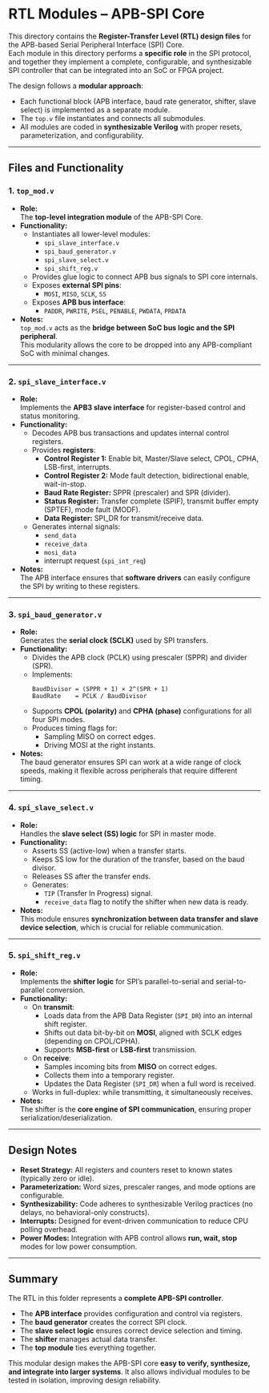 #  RTL Modules – APB-SPI Core

This directory contains the **Register-Transfer Level (RTL) design files** for the APB-based Serial Peripheral Interface (SPI) Core.  
Each module in this directory performs a **specific role** in the SPI protocol, and together they implement a complete, configurable, and synthesizable SPI controller that can be integrated into an SoC or FPGA project.

The design follows a **modular approach**:
- Each functional block (APB interface, baud rate generator, shifter, slave select) is implemented as a separate module.
- The `top.v` file instantiates and connects all submodules.
- All modules are coded in **synthesizable Verilog** with proper resets, parameterization, and configurability.

---

##  Files and Functionality

### 1. `top_mod.v`
- **Role:**  
  The **top-level integration module** of the APB-SPI Core.
- **Functionality:**  
  - Instantiates all lower-level modules:
    - `spi_slave_interface.v`
    - `spi_baud_generator.v`
    - `spi_slave_select.v`
    - `spi_shift_reg.v`
  - Provides glue logic to connect APB bus signals to SPI core internals.
  - Exposes **external SPI pins**:
    - `MOSI`, `MISO`, `SCLK`, `SS`
  - Exposes **APB bus interface**:
    - `PADDR`, `PWRITE`, `PSEL`, `PENABLE`, `PWDATA`, `PRDATA`
- **Notes:**  
  `top_mod.v` acts as the **bridge between SoC bus logic and the SPI peripheral**.  
  This modularity allows the core to be dropped into any APB-compliant SoC with minimal changes.

---

### 2. `spi_slave_interface.v`
- **Role:**  
  Implements the **APB3 slave interface** for register-based control and status monitoring.
- **Functionality:**  
  - Decodes APB bus transactions and updates internal control registers.  
  - Provides **registers**:
    - **Control Register 1:** Enable bit, Master/Slave select, CPOL, CPHA, LSB-first, interrupts.  
    - **Control Register 2:** Mode fault detection, bidirectional enable, wait-in-stop.  
    - **Baud Rate Register:** SPPR (prescaler) and SPR (divider).  
    - **Status Register:** Transfer complete (SPIF), transmit buffer empty (SPTEF), mode fault (MODF).  
    - **Data Register:** SPI_DR for transmit/receive data.  
  - Generates internal signals:
    - `send_data`
    - `receive_data`
    - `mosi_data`
    - interrupt request (`spi_int_req`)
- **Notes:**  
  The APB interface ensures that **software drivers** can easily configure the SPI by writing to these registers.

---

### 3. `spi_baud_generator.v`
- **Role:**  
  Generates the **serial clock (SCLK)** used by SPI transfers.
- **Functionality:**  
  - Divides the APB clock (PCLK) using prescaler (SPPR) and divider (SPR).  
  - Implements:
    ```
    BaudDivisor = (SPPR + 1) × 2^(SPR + 1)
    BaudRate    = PCLK / BaudDivisor
    ```
  - Supports **CPOL (polarity)** and **CPHA (phase)** configurations for all four SPI modes.  
  - Produces timing flags for:
    - Sampling MISO on correct edges.  
    - Driving MOSI at the right instants.  
- **Notes:**  
  The baud generator ensures SPI can work at a wide range of clock speeds, making it flexible across peripherals that require different timing.

---

### 4. `spi_slave_select.v`
- **Role:**  
  Handles the **slave select (SS) logic** for SPI in master mode.
- **Functionality:**  
  - Asserts SS (active-low) when a transfer starts.  
  - Keeps SS low for the duration of the transfer, based on the baud divisor.  
  - Releases SS after the transfer ends.  
  - Generates:
    - `TIP` (Transfer In Progress) signal.  
    - `receive_data` flag to notify the shifter when new data is ready.  
- **Notes:**  
  This module ensures **synchronization between data transfer and slave device selection**, which is crucial for reliable communication.

---

### 5. `spi_shift_reg.v`
- **Role:**  
  Implements the **shifter logic** for SPI’s parallel-to-serial and serial-to-parallel conversion.
- **Functionality:**  
  - On **transmit**:
    - Loads data from the APB Data Register (`SPI_DR`) into an internal shift register.
    - Shifts out data bit-by-bit on **MOSI**, aligned with SCLK edges (depending on CPOL/CPHA).
    - Supports **MSB-first** or **LSB-first** transmission.  
  - On **receive**:
    - Samples incoming bits from **MISO** on correct edges.  
    - Collects them into a temporary register.  
    - Updates the Data Register (`SPI_DR`) when a full word is received.  
  - Works in full-duplex: while transmitting, it simultaneously receives.  
- **Notes:**  
  The shifter is the **core engine of SPI communication**, ensuring proper serialization/deserialization.

---

##  Design Notes
- **Reset Strategy:** All registers and counters reset to known states (typically zero or idle).  
- **Parameterization:** Word sizes, prescaler ranges, and mode options are configurable.  
- **Synthesizability:** Code adheres to synthesizable Verilog practices (no delays, no behavioral-only constructs).  
- **Interrupts:** Designed for event-driven communication to reduce CPU polling overhead.  
- **Power Modes:** Integration with APB control allows **run, wait, stop** modes for low power consumption.

---

##  Summary
The RTL in this folder represents a **complete APB-SPI controller**.  
- The **APB interface** provides configuration and control via registers.  
- The **baud generator** creates the correct SPI clock.  
- The **slave select logic** ensures correct device selection and timing.  
- The **shifter** manages actual data transfer.  
- The **top module** ties everything together.  

This modular design makes the APB-SPI core **easy to verify, synthesize, and integrate into larger systems**. It also allows individual modules to be tested in isolation, improving design reliability.
